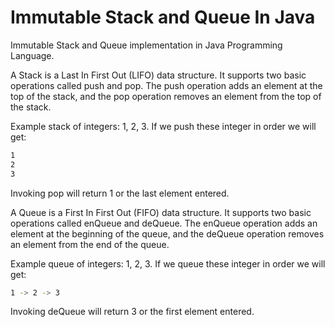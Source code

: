 # Immutable Stack and Queue In Java

Immutable Stack and Queue implementation in Java Programming Language. 

A Stack is a Last In First Out (LIFO) data
structure. It supports two basic operations called push and pop. The push
operation adds an element at the top of the stack, and the pop operation
removes an element from the top of the stack.

Example stack of integers: 1, 2, 3. If we push these integer in order we will
get:

```sh
1
2
3
```

Invoking pop will return 1 or the last element entered.

A Queue is a First In First Out (FIFO) data structure. 
It supports two basic operations called enQueue and deQueue. 
The enQueue operation adds an element at the beginning of the queue, and the
deQueue operation removes an element from the end of the queue.

Example queue of integers: 1, 2, 3. If we queue these integer in order we
will get:

```sh
1 -> 2 -> 3
```

Invoking deQueue will return 3 or the first element entered.